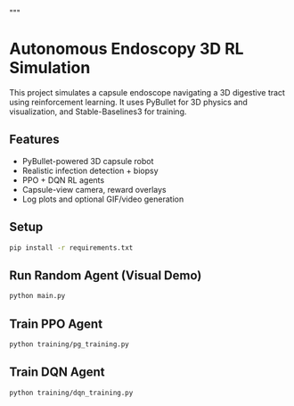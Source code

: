 """
# Autonomous Endoscopy 3D RL Simulation

This project simulates a capsule endoscope navigating a 3D digestive tract using reinforcement learning. It uses PyBullet for 3D physics and visualization, and Stable-Baselines3 for training.

## Features
- PyBullet-powered 3D capsule robot
- Realistic infection detection + biopsy
- PPO + DQN RL agents
- Capsule-view camera, reward overlays
- Log plots and optional GIF/video generation

## Setup
```bash
pip install -r requirements.txt
```

## Run Random Agent (Visual Demo)
```bash
python main.py
```

## Train PPO Agent
```bash
python training/pg_training.py
```

## Train DQN Agent
```bash
python training/dqn_training.py
```
